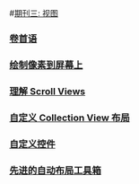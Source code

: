 #[期刊三: 视图]()
### [卷首语](issue3-0.md)
### [绘制像素到屏幕上](issue-3-1.md) 
### [理解 Scroll Views](issue-3-2.md)
### [自定义 Collection View 布局](issue-3-3.md)
### [自定义控件](issue-3-4.md)
### [先进的自动布局工具箱](issue-3-5.md)

